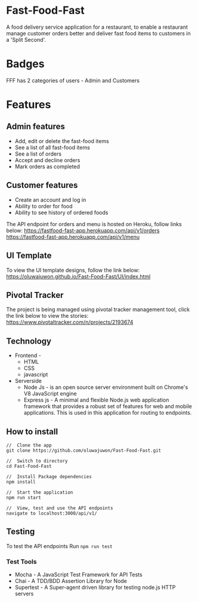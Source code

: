 # Fast-Food-Fast
A food delivery service application for a restaurant, to enable a restaurant manage customer orders better and deliver fast food items to customers in a 'Split Second'.

# Badges


FFF has 2 categories of users - Admin and Customers

# Features
 ## Admin features
   - Add, edit or delete the fast-food items
   - See a list of all fast-food items
   - See a list of orders
   - Accept and decline orders
   - Mark orders as completed
    
 ## Customer features
   - Create an account and log in
   - Ability to order for food
   - Ability to see history of ordered foods

The API endpoint for orders and menu is hosted on Heroku, follow links below:
https://fastfood-fast-app.herokuapp.com/api/v1/orders
https://fastfood-fast-app.herokuapp.com/api/v1/menu

## UI Template
To view the UI template designs, follow the link below:
https://oluwajuwon.github.io/Fast-Food-Fast/UI/index.html
 
## Pivotal Tracker 
The project is being managed using pivotal tracker management tool, click the link below to view the stories:
https://www.pivotaltracker.com/n/projects/2193674
    
## Technology
  - Frontend - 
      - HTML
      - CSS
      - javascript
  - Serverside
      - Node Js - is an open source server environment built on Chrome's V8 JavaScript engine
      - Express js -  A minimal and flexible Node.js web application framework that provides a robust set of features for web and mobile applications. This is used in this application for routing to endpoints.
  
## How to install
  ```
  //  Clone the app
  git clone https://github.com/oluwajuwon/Fast-Food-Fast.git
    
  //  Switch to directory
  cd Fast-Food-Fast

  //  Install Package dependencies
  npm install

  //  Start the application
  npm run start

  //  View, test and use the API endpoints
  navigate to localhost:3000/api/v1/ 
  
```
## Testing
  To test the API endpoints Run `npm run test`
  
### Test Tools
 - Mocha - A JavaScript Test Framework for API Tests
 - Chai - A TDD/BDD Assertion Library for Node
 - Supertest - A Super-agent driven library for testing node.js HTTP servers
